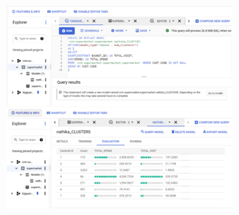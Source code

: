 
![alt text](https://github.com/nathikayd/BADS7105/blob/main/Homework%2006%20-%20Customer%20Segmentation/P1.PNG?raw=true)
![alt text](https://github.com/nathikayd/BADS7105/blob/main/Homework%2006%20-%20Customer%20Segmentation/P2.PNG?raw=true)
